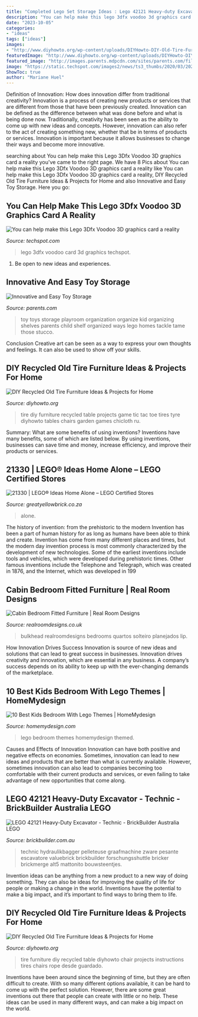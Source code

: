 ```yaml
---
title: "Completed Lego Set Storage Ideas : Lego 42121 Heavy-duty Excavator"
description: "You can help make this lego 3dfx voodoo 3d graphics card a reality"
date: "2023-10-05"
categories:
- "ideas"
tags: ["ideas"]
images:
- "http://www.diyhowto.org/wp-content/uploads/DIYHowto-DIY-Old-Tire-Furniture-Ideas-Projects-05.jpg"
featuredImage: "http://www.diyhowto.org/wp-content/uploads/DIYHowto-DIY-Old-Tire-Furniture-Ideas-Projects-05.jpg"
featured_image: "http://images.parents.mdpcdn.com/sites/parents.com/files/styles/scale_1500_1500/public/images/550_102277249.jpg"
image: "https://static.techspot.com/images2/news/ts3_thumbs/2020/03/2020-03-27-ts3_thumbs-97e.jpg"
ShowToc: true
author: "Mariane Huel"
---
```



Definition of Innovation: How does innovation differ from traditional creativity?
Innovation is a process of creating new products or services that are different from those that have been previously created. Innovation can be defined as the difference between what was done before and what is being done now. Traditionally, creativity has been seen as the ability to come up with new ideas and concepts. However, innovation can also refer to the act of creating something new, whether that be in terms of products or services. Innovation is important because it allows businesses to change their ways and become more innovative.

	

		
searching about You can help make this Lego 3Dfx Voodoo 3D graphics card a reality you've came to the right page. We have 8 Pics about You can help make this Lego 3Dfx Voodoo 3D graphics card a reality like You can help make this Lego 3Dfx Voodoo 3D graphics card a reality, DIY Recycled Old Tire Furniture Ideas &amp; Projects for Home and also Innovative and Easy Toy Storage. Here you go:
		
    
## You Can Help Make This Lego 3Dfx Voodoo 3D Graphics Card A Reality

<img loading=lazy src="https://static.techspot.com/images2/news/ts3_thumbs/2020/03/2020-03-27-ts3_thumbs-97e.jpg" onerror="this.onerror=null;this.src='https://tse4.mm.bing.net/th?id=OIP.DAH5gKLLKnj3nCf-FkvxPgHaFL&amp;pid=15.1';" alt="You can help make this Lego 3Dfx Voodoo 3D graphics card a reality">

_Source: techspot.com_

>lego 3dfx voodoo card 3d graphics techspot. 

	

1. Be open to new ideas and experiences.

    
## Innovative And Easy Toy Storage

<img loading=lazy src="http://images.parents.mdpcdn.com/sites/parents.com/files/styles/scale_1500_1500/public/images/550_102277249.jpg" onerror="this.onerror=null;this.src='https://tse4.mm.bing.net/th?id=OIP.enTsXtGcn9ylJTJRihogpQHaJ3&amp;pid=15.1';" alt="Innovative and Easy Toy Storage">

_Source: parents.com_

>toy toys storage playroom organization organize kid organizing shelves parents child shelf organized ways lego homes tackle tame those stucco. 

	

Conclusion
Creative art can be seen as a way to express your own thoughts and feelings. It can also be used to show off your skills.

    
## DIY Recycled Old Tire Furniture Ideas &amp; Projects For Home

<img loading=lazy src="http://www.diyhowto.org/wp-content/uploads/DIYHowto-DIY-Old-Tire-Furniture-Ideas-Projects-02-1.jpg" onerror="this.onerror=null;this.src='https://tse1.mm.bing.net/th?id=OIP.LzGE4II6flUGwWHzJIG-TgHaMW&amp;pid=15.1';" alt="DIY Recycled Old Tire Furniture Ideas &amp; Projects for Home">

_Source: diyhowto.org_

>tire diy furniture recycled table projects game tic tac toe tires tyre diyhowto tables chairs garden games chicloth ru. 

	

Summary: What are some benefits of using inventions?
Inventions have many benefits, some of which are listed below. By using inventions, businesses can save time and money, increase efficiency, and improve their products or services.

    
## 21330 | LEGO® Ideas Home Alone – LEGO Certified Stores

<img loading=lazy src="https://cdn.shopify.com/s/files/1/0011/6218/2714/products/lego-ideas-home-alone-21330_006_1024x1024@2x.jpg?v=1634827070" onerror="this.onerror=null;this.src='https://tse1.mm.bing.net/th?id=OIP.pnzGU2EAmM1XZtPTXnrKggHaEi&amp;pid=15.1';" alt="21330 | LEGO® Ideas Home Alone – LEGO Certified Stores">

_Source: greatyellowbrick.co.za_

>alone. 

	

The history of invention: from the prehistoric to the modern
Invention has been a part of human history for as long as humans have been able to think and create. Invention has come from many different places and times, but the modern day invention process is most commonly characterized by the development of new technologies. Some of the earliest inventions include tools and vehicles, which were developed during prehistoric times. Other famous inventions include the Telephone and Telegraph, which was created in 1876, and the Internet, which was developed in 199
    
## Cabin Bedroom Fitted Furniture | Real Room Designs

<img loading=lazy src="https://realroomdesigns.co.uk/wp-content/uploads/2014/01/Cabin-Bed-3.jpg" onerror="this.onerror=null;this.src='https://tse4.mm.bing.net/th?id=OIP.0Hei9eiuDFvjzLZj7PpAeQHaJ4&amp;pid=15.1';" alt="Cabin Bedroom Fitted Furniture | Real Room Designs">

_Source: realroomdesigns.co.uk_

>bulkhead realroomdesigns bedrooms quartos solteiro planejados lip. 

	

How Innovation Drives Success
Innovation is source of new ideas and solutions that can lead to great success in businesses. Innovation drives creativity and innovation, which are essential in any business. A company’s success depends on its ability to keep up with the ever-changing demands of the marketplace.

    
## 10 Best Kids Bedroom With Lego Themes | HomeMydesign

<img loading=lazy src="http://homemydesign.com/wp-content/uploads/2015/10/lego-bedroom-themed.jpg" onerror="this.onerror=null;this.src='https://tse1.mm.bing.net/th?id=OIP.kxDKQ0HescUa3J71QmsuKgHaJ4&amp;pid=15.1';" alt="10 Best Kids Bedroom With Lego Themes | HomeMydesign">

_Source: homemydesign.com_

>lego bedroom themes homemydesign themed. 

	

Causes and Effects of Innovation
Innovation can have both positive and negative effects on economies. Sometimes, innovation can lead to new ideas and products that are better than what is currently available. However, sometimes innovation can also lead to companies becoming too comfortable with their current products and services, or even failing to take advantage of new opportunities that come along.

    
## LEGO 42121 Heavy-Duty Excavator - Technic - BrickBuilder Australia LEGO

<img loading=lazy src="https://brickbuilder.com.au/wp-content/uploads/2021/02/42121_alt5-1600x1200.png" onerror="this.onerror=null;this.src='https://tse3.mm.bing.net/th?id=OIP.PblXm6c3cJsO-VRHW2k3IgHaFj&amp;pid=15.1';" alt="LEGO 42121 Heavy-Duty Excavator - Technic - BrickBuilder Australia LEGO">

_Source: brickbuilder.com.au_

>technic hydraulikbagger pelleteuse graafmachine zware pesante escavatore valuebrick brickbuilder forschungsshuttle bricker brickmerge alt5 mattonito bouwsteentjes. 

	

Invention ideas can be anything from a new product to a new way of doing something. They can also be ideas for improving the quality of life for people or making a change in the world. Inventions have the potential to make a big impact, and it’s important to find ways to bring them to life.

    
## DIY Recycled Old Tire Furniture Ideas &amp; Projects For Home

<img loading=lazy src="http://www.diyhowto.org/wp-content/uploads/DIYHowto-DIY-Old-Tire-Furniture-Ideas-Projects-05.jpg" onerror="this.onerror=null;this.src='https://tse1.mm.bing.net/th?id=OIP.bP1wFUdzflW6BGbCXR_2ygHaSM&amp;pid=15.1';" alt="DIY Recycled Old Tire Furniture Ideas &amp; Projects for Home">

_Source: diyhowto.org_

>tire furniture diy recycled table diyhowto chair projects instructions tires chairs rope desde guardado. 

	

Inventions have been around since the beginning of time, but they are often difficult to create. With so many different options available, it can be hard to come up with the perfect solution. However, there are some great inventions out there that people can create with little or no help. These ideas can be used in many different ways, and can make a big impact on the world.

